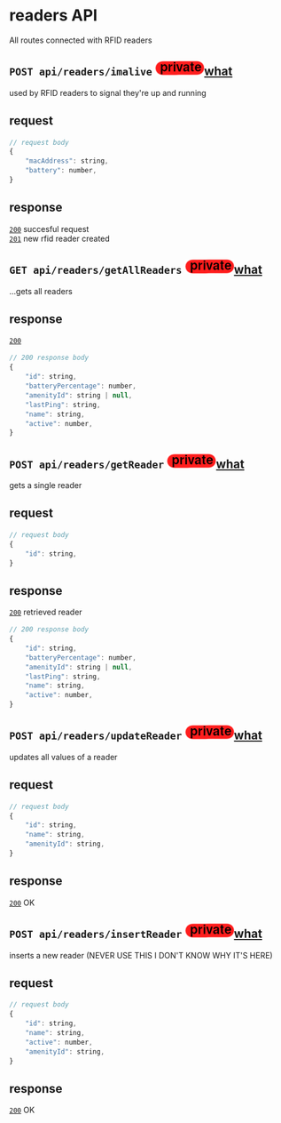 # readers API
All routes connected with RFID readers
## `POST api/readers/imalive` ![img_private](https://github.com/Coenicorn/DeGroeneWeide/blob/main/backend/docgen/private.png?raw=true)[what](https://github.com/Coenicorn/DeGroeneWeide/blob/conformation-mail/backend/api/DOCS.md)
used by RFID readers to signal they're up and running
## request
```javascript
// request body
{
	"macAddress": string,
	"battery": number,
}
```
## response
[`200`](https://developer.mozilla.org/en-US/docs/Web/HTTP/Status) succesful request<br>
[`201`](https://developer.mozilla.org/en-US/docs/Web/HTTP/Status) new rfid reader created<br>
## `GET api/readers/getAllReaders` ![img_private](https://github.com/Coenicorn/DeGroeneWeide/blob/main/backend/docgen/private.png?raw=true)[what](https://github.com/Coenicorn/DeGroeneWeide/blob/conformation-mail/backend/api/DOCS.md)
...gets all readers
## response
[`200`](https://developer.mozilla.org/en-US/docs/Web/HTTP/Status) <br>
```javascript
// 200 response body
{
	"id": string,
	"batteryPercentage": number,
	"amenityId": string | null,
	"lastPing": string,
	"name": string,
	"active": number,
}
```
## `POST api/readers/getReader` ![img_private](https://github.com/Coenicorn/DeGroeneWeide/blob/main/backend/docgen/private.png?raw=true)[what](https://github.com/Coenicorn/DeGroeneWeide/blob/conformation-mail/backend/api/DOCS.md)
gets a single reader
## request
```javascript
// request body
{
	"id": string,
}
```
## response
[`200`](https://developer.mozilla.org/en-US/docs/Web/HTTP/Status) retrieved reader<br>
```javascript
// 200 response body
{
	"id": string,
	"batteryPercentage": number,
	"amenityId": string | null,
	"lastPing": string,
	"name": string,
	"active": number,
}
```
## `POST api/readers/updateReader` ![img_private](https://github.com/Coenicorn/DeGroeneWeide/blob/main/backend/docgen/private.png?raw=true)[what](https://github.com/Coenicorn/DeGroeneWeide/blob/conformation-mail/backend/api/DOCS.md)
updates all values of a reader
## request
```javascript
// request body
{
	"id": string,
	"name": string,
	"amenityId": string,
}
```
## response
[`200`](https://developer.mozilla.org/en-US/docs/Web/HTTP/Status) OK<br>
## `POST api/readers/insertReader` ![img_private](https://github.com/Coenicorn/DeGroeneWeide/blob/main/backend/docgen/private.png?raw=true)[what](https://github.com/Coenicorn/DeGroeneWeide/blob/conformation-mail/backend/api/DOCS.md)
inserts a new reader (NEVER USE THIS I DON'T KNOW WHY IT'S HERE)
## request
```javascript
// request body
{
	"id": string,
	"name": string,
	"active": number,
	"amenityId": string,
}
```
## response
[`200`](https://developer.mozilla.org/en-US/docs/Web/HTTP/Status) OK<br>
